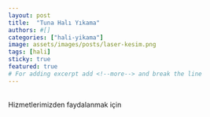 ```yaml
---
layout: post
title:  "Tuna Halı Yıkama"
authors: #[]
categories: ["hali-yikama"]
image: assets/images/posts/laser-kesim.png
tags: [hali]
sticky: true
featured: true
# For adding excerpt add <!--more--> and break the line
---
```

<br>
Hizmetlerimizden faydalanmak için
<!--more-->